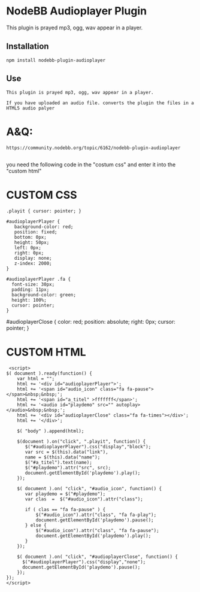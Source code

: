 # NodeBB Audioplayer Plugin

This plugin is prayed mp3, ogg, wav appear in a player.

## Installation

    npm install nodebb-plugin-audioplayer

## Use

    This plugin is prayed mp3, ogg, wav appear in a player.
    
    If you have uploaded an audio file. converts the plugin the files in a HTML5 audio palyer



# A&Q: 

    https://community.nodebb.org/topic/6162/nodebb-plugin-audioplayer


##
 you need the following code in the "costum css" and enter it into the "custom html"

# CUSTOM CSS
    .playit { cursor: pointer; }

    #audioplayerPlayer {
       background-color: red;
       position: fixed;
       bottom: 0px;
       height: 50px;
       left: 0px;
       right: 0px;
       display: none;
       z-index: 2000;
    }

    #audioplayerPlayer .fa {
      font-size: 30px;
      padding: 11px;
      background-color: green;
      height: 100%;
      cursor: pointer;
    }

   #audioplayerClose {
      color: red;
      position: absolute;
      right: 0px;
      cursor: pointer;
  }


# CUSTOM HTML

     <script>
    $( document ).ready(function() {
        var html = "";
        html += '<div id="audioplayerPlayer">';
        html += '<span id="audio_icon" class="fa fa-pause"></span>&nbsp;&nbsp;';
        html += '<span id="a_titel" >fffffff</span>';
   	    html += '<audio id="playdemo" src="" autoplay></audio>&nbsp;&nbsp;';
        html += '<div id="audioplayerClose" class="fa fa-times"></div>';
        html += '</div>';
     
        $( "body" ).append(html);
    
        $(document ).on("click", ".playit", function() {
           $("#audioplayerPlayer").css("display","block");
           var src = $(this).data("link"),
           name = $(this).data("name");
           $("#a_titel").text(name);
           $("#playdemo").attr("src", src);
           document.getElementById('playdemo').play();
        });
  
        $( document ).on( "click", "#audio_icon", function() {
	       var playdemo = $("#playdemo");
           var clas  =  $("#audio_icon").attr("class");
     
           if ( clas == "fa fa-pause" ) {
               $("#audio_icon").attr("class", "fa fa-play");
               document.getElementById('playdemo').pause();
           } else {
               $("#audio_icon").attr("class", "fa fa-pause");
               document.getElementById('playdemo').play();
           }
        });
    
        $( document ).on( "click", "#audioplayerClose", function() {
	      $("#audioplayerPlayer").css("display","none");
	      document.getElementById('playdemo').pause();
        });
    });
    </script>
